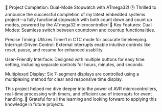🚀 Project Completion: Dual-Mode Stopwatch with ATmega32! 🕒
Thrilled to announce the successful completion of my latest embedded systems project—a fully functional stopwatch with both count down and count up modes, powered by the ATmega32 microcontroller!
🔑 Key Features:
Dual Modes: Seamless switch between countdown and countup functionalities.

Precise Timing: Utilizes Timer1 in CTC mode for accurate timekeeping.
Interrupt-Driven Control: External interrupts enable intuitive controls like reset, pause, and resume for enhanced usability.

User-Friendly Interface: Designed with multiple buttons for easy time setting, including separate controls for hours, minutes, and seconds.

Multiplexed Display: Six 7-segment displays are controlled using a multiplexing method for clear and responsive time display.

This project helped me dive deeper into the power of AVR microcontrollers, real-time processing with timers, and efficient use of interrupts for event handling. 🚀
Grateful for all the learning and looking forward to applying this knowledge in future projects.
